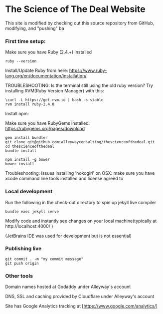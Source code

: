 #  The Science of The Deal Website

This site is modified by checking out this source repository from GitHub, modifying, and "pushing" ba  

### First time setup:
Make sure you have Ruby (2.4.+) installed

    ruby --version

Install/Update Ruby from here: https://www.ruby-lang.org/en/documentation/installation/ 

TROUBLESHOOTING: Is the terminal still using the old ruby version? Try installing RVM(Ruby Version Manager) with this:

    \curl -L https://get.rvm.io | bash -s stable
    rvm install ruby-2.4.0

Install npm: 


Make sure you have RubyGems installed: https://rubygems.org/pages/download

    gem install bundler
    git clone git@github.com:alleywayconsulting/thescienceofthedeal.git
    cd thescienceofthedeal
    bundle install

    npm install -g bower
    bower install
    
Troubleshooting: Issues installing 'nokogiri' on OSX: make sure you have xcode command line tools installed and license agreed to

### Local development
Run the following in the check-out directory to spin up jekyll live compiler

    bundle exec jekyll serve
    
Modify code and instantly see changes on your local machine(typically at http://localhost:4000/ ) 

(JetBrains IDE was used for development but is not essential)     
     
### Publishing live
    
    git commit . -m "my commit message"
    git push origin

### Other tools

Domain names hosted at Godaddy under Alleyway's account

DNS, SSL and caching provided by Cloudflare under Alleyway's account

Site has Google Analytics tracking at [https://www.google.com/analytics/]

